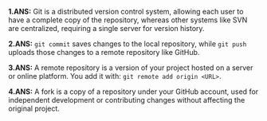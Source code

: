 **1.ANS:**
Git is a distributed version control system, allowing each user to have a complete copy of the repository, whereas other systems like SVN are centralized, requiring a single server for version history.

**2.ANS:**
`git commit` saves changes to the local repository, while `git push` uploads those changes to a remote repository like GitHub.

**3.ANS:**
A remote repository is a version of your project hosted on a server or online platform. You add it with: `git remote add origin <URL>`.

**4.ANS:**
A fork is a copy of a repository under your GitHub account, used for independent development or contributing changes without affecting the original project.